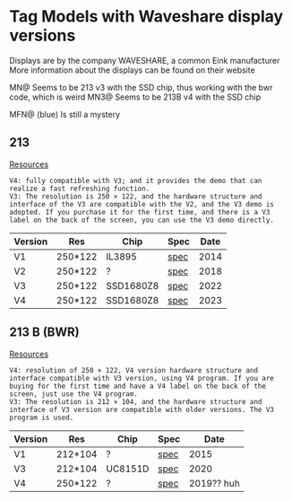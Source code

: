 
# Tag Models with Waveshare display versions

Displays are by the company WAVESHARE, a common Eink manufacturer
More information about the displays can be found on their website



MN@ Seems to be 213 v3 with the SSD chip, thus working with the bwr code, which is weird
MN3@ Seems to be 213B v4 with the SSD chip

MFN@ (blue) Is still a mystery

## 213 
[Resources](
https://www.waveshare.com/wiki/2.13inch_e-Paper_HAT_Manual#Resources)


```
V4: fully compatible with V3; and it provides the demo that can realize a fast refreshing function.
V3: The resolution is 250 × 122, and the hardware structure and interface of the V3 are compatible with the V2, and the V3 demo is adopted. If you purchase it for the first time, and there is a V3 label on the back of the screen, you can use the V3 demo directly.
```

| Version | Res     | Chip      | Spec                                                                                  | Date |
| ------- | ------- | --------- | ------------------------------------------------------------------------------------- | ---- |
| V1      | 250*122 | IL3895    | [spec](https://www.waveshare.com/w/upload/e/e6/2.13inch_e-Paper_Datasheet.pdf)        | 2014 |
| V2      | 250*122 | ?         | [spec](https://www.waveshare.com/w/upload/d/d5/2.13inch_e-Paper_Specification.pdf)    | 2018 |
| V3      | 250*122 | SSD1680Z8 | [spec](https://www.waveshare.com/w/upload/5/59/2.13inch_e-Paper_V3_Specificition.pdf) | 2022 |
| V4      | 250*122 | SSD1680Z8 | [spec](https://www.waveshare.com/w/upload/4/4e/2.13inch_e-Paper_V4_Specification.pdf) | 2023 |

## 213 B (BWR)
[Resources](
https://www.waveshare.com/wiki/2.13inch_e-Paper_HAT_(B)_Manual#Resources)

```
V4: resolution of 250 × 122, V4 version hardware structure and interface compatible with V3 version, using V4 program. If you are buying for the first time and have a V4 label on the back of the screen, just use the V4 program.
V3: The resolution is 212 × 104, and the hardware structure and interface of V3 version are compatible with older versions. The V3 program is used.
```

| Version | Res     | Chip    | Spec                                                                                          | Date       |
| ------- | ------- | ------- | --------------------------------------------------------------------------------------------- | ---------- |
| V1      | 212*104 | ?       | [spec](https://www.waveshare.com/w/upload/d/d3/2.13inch-e-paper-b-Specification.pdf)          | 2015       |
| V3      | 212*104 | UC8151D | [spec](https://www.waveshare.com/w/upload/d/d8/2.13inch_e-Paper_%28B%29_V3_Specification.pdf) | 2020       |
| V4      | 250*122 | ?       | [spec](https://www.waveshare.com/w/upload/3/30/2.13inch_e-Paper_%28B%29_V4_Specification.pdf) | 2019?? huh |